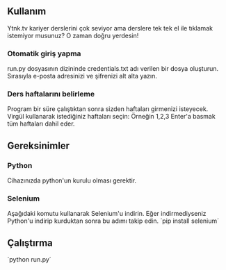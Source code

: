 ## Kullanım
Ytnk.tv kariyer derslerini çok seviyor ama derslere tek tek el ile tıklamak istemiyor musunuz?
O zaman doğru yerdesin!

### Otomatik giriş yapma
run.py dosyasının dizininde credentials.txt adı verilen bir dosya oluşturun. Sırasıyla e-posta adresinizi ve şifrenizi alt alta yazın.
### Ders haftalarını belirleme
Program bir süre çalıştıktan sonra sizden haftaları girmenizi isteyecek. Virgül kullanarak istediğiniz haftaları seçin: Örneğin 1,2,3
Enter'a basmak tüm haftaları dahil eder.
## Gereksinimler
### Python
Cihazınızda python'un kurulu olması gerektir.
### Selenium
Aşağıdaki komutu kullanarak Selenium'u indirin. Eğer indirmediyseniz Python'u indirip kurduktan sonra bu adımı takip edin.
´pip install selenium´ 
## Çalıştırma
´python run.py´